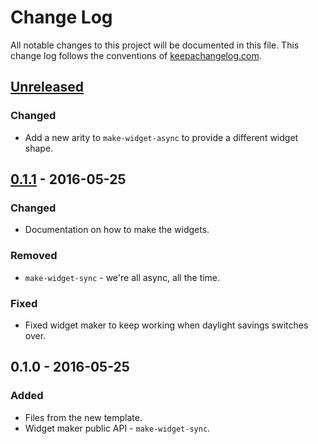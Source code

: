 # Change Log
All notable changes to this project will be documented in this file. This change log follows the conventions of [keepachangelog.com](http://keepachangelog.com/).

## [Unreleased]
### Changed
- Add a new arity to `make-widget-async` to provide a different widget shape.

## [0.1.1] - 2016-05-25
### Changed
- Documentation on how to make the widgets.

### Removed
- `make-widget-sync` - we're all async, all the time.

### Fixed
- Fixed widget maker to keep working when daylight savings switches over.

## 0.1.0 - 2016-05-25
### Added
- Files from the new template.
- Widget maker public API - `make-widget-sync`.

[Unreleased]: https://github.com/your-name/hobbit-homicide/compare/0.1.1...HEAD
[0.1.1]: https://github.com/your-name/hobbit-homicide/compare/0.1.0...0.1.1
